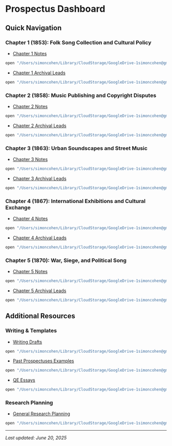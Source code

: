 # Prospectus Dashboard

## Quick Navigation

### Chapter 1 (1853): Folk Song Collection and Cultural Policy

- [Chapter 1 Notes](Chapter%20notes/Chapter%201%20\(1853\)/Chapter_1_Notes.md)

```bash
open "/Users/simoncohen/Library/CloudStorage/GoogleDrive-1simoncohen@gmail.com/My Drive/Current/Research/Current research projects/Prospectus (Main)/Chapter notes/Chapter 1 (1853)/Chapter_1_Notes.md"
```

- [Chapter 1 Archival Leads](Chapter%20notes/Chapter%201%20\(1853\)/Chapter_1_Archival_Leads.md)

```bash
open "/Users/simoncohen/Library/CloudStorage/GoogleDrive-1simoncohen@gmail.com/My Drive/Current/Research/Current research projects/Prospectus (Main)/Chapter notes/Chapter 1 (1853)/Chapter_1_Archival_Leads.md"
```

### Chapter 2 (1858): Music Publishing and Copyright Disputes

- [Chapter 2 Notes](Chapter%20notes/Chapter%202%20\(1858\)/Chapter_2_Notes.md)

```bash
open "/Users/simoncohen/Library/CloudStorage/GoogleDrive-1simoncohen@gmail.com/My Drive/Current/Research/Current research projects/Prospectus (Main)/Chapter notes/Chapter 2 (1858)/Chapter_2_Notes.md"
```

- [Chapter 2 Archival Leads](Chapter%20notes/Chapter%202%20\(1858\)/Chapter_2_Archival_Leads.md)

```bash
open "/Users/simoncohen/Library/CloudStorage/GoogleDrive-1simoncohen@gmail.com/My Drive/Current/Research/Current research projects/Prospectus (Main)/Chapter notes/Chapter 2 (1858)/Chapter_2_Archival_Leads.md"
```

### Chapter 3 (1863): Urban Soundscapes and Street Music

- [Chapter 3 Notes](Chapter%20notes/Chapter%203%20\(1863\)/Chapter_3_Notes.md)

```bash
open "/Users/simoncohen/Library/CloudStorage/GoogleDrive-1simoncohen@gmail.com/My Drive/Current/Research/Current research projects/Prospectus (Main)/Chapter notes/Chapter 3 (1863)/Chapter_3_Notes.md"
```

- [Chapter 3 Archival Leads](Chapter%20notes/Chapter%203%20\(1863\)/Chapter_3_Archival_Leads.md)

```bash
open "/Users/simoncohen/Library/CloudStorage/GoogleDrive-1simoncohen@gmail.com/My Drive/Current/Research/Current research projects/Prospectus (Main)/Chapter notes/Chapter 3 (1863)/Chapter_3_Archival_Leads.md"
```

### Chapter 4 (1867): International Exhibitions and Cultural Exchange

- [Chapter 4 Notes](Chapter%20notes/Chapter%204%20\(1867\)/Chapter_4_Notes.md)

```bash
open "/Users/simoncohen/Library/CloudStorage/GoogleDrive-1simoncohen@gmail.com/My Drive/Current/Research/Current research projects/Prospectus (Main)/Chapter notes/Chapter 4 (1867)/Chapter_4_Notes.md"
```

- [Chapter 4 Archival Leads](Chapter%20notes/Chapter%204%20\(1867\)/Chapter_4_Archival_Leads.md)

```bash
open "/Users/simoncohen/Library/CloudStorage/GoogleDrive-1simoncohen@gmail.com/My Drive/Current/Research/Current research projects/Prospectus (Main)/Chapter notes/Chapter 4 (1867)/Chapter_4_Archival_Leads.md"
```

### Chapter 5 (1870): War, Siege, and Political Song

- [Chapter 5 Notes](Chapter%20notes/Chapter%205%20\(1870\)/Chapter_5_Notes.md)

```bash
open "/Users/simoncohen/Library/CloudStorage/GoogleDrive-1simoncohen@gmail.com/My Drive/Current/Research/Current research projects/Prospectus (Main)/Chapter notes/Chapter 5 (1870)/Chapter_5_Notes.md"
```

- [Chapter 5 Archival Leads](Chapter%20notes/Chapter%205%20\(1870\)/Chapter_5_Archival_Leads.md)

```bash
open "/Users/simoncohen/Library/CloudStorage/GoogleDrive-1simoncohen@gmail.com/My Drive/Current/Research/Current research projects/Prospectus (Main)/Chapter notes/Chapter 5 (1870)/Chapter_5_Archival_Leads.md"
```

## Additional Resources

### Writing & Templates

- [Writing Drafts](04_Writing_Drafts/)

```bash
open "/Users/simoncohen/Library/CloudStorage/GoogleDrive-1simoncohen@gmail.com/My Drive/Current/Research/Current research projects/Prospectus (Main)/04_Writing_Drafts/"
```

- [Past Prospectuses Examples](03_Past_Prospectuses/)

```bash
open "/Users/simoncohen/Library/CloudStorage/GoogleDrive-1simoncohen@gmail.com/My Drive/Current/Research/Current research projects/Prospectus (Main)/03_Past_Prospectuses/"
```

- [QE Essays](02_QE_Essays/)

```bash
open "/Users/simoncohen/Library/CloudStorage/GoogleDrive-1simoncohen@gmail.com/My Drive/Current/Research/Current research projects/Prospectus (Main)/02_QE_Essays/"
```

### Research Planning

- [General Research Planning](General%20research%20planning/)

```bash
open "/Users/simoncohen/Library/CloudStorage/GoogleDrive-1simoncohen@gmail.com/My Drive/Current/Research/Current research projects/Prospectus (Main)/General research planning/"
```

---

*Last updated: June 20, 2025*